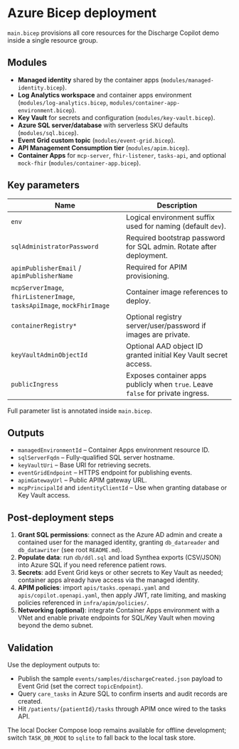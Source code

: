 # Azure Bicep deployment

`main.bicep` provisions all core resources for the Discharge Copilot demo inside a single resource group.

## Modules
- **Managed identity** shared by the container apps (`modules/managed-identity.bicep`).
- **Log Analytics workspace** and container apps environment (`modules/log-analytics.bicep`, `modules/container-app-environment.bicep`).
- **Key Vault** for secrets and configuration (`modules/key-vault.bicep`).
- **Azure SQL server/database** with serverless SKU defaults (`modules/sql.bicep`).
- **Event Grid custom topic** (`modules/event-grid.bicep`).
- **API Management Consumption tier** (`modules/apim.bicep`).
- **Container Apps** for `mcp-server`, `fhir-listener`, `tasks-api`, and optional `mock-fhir` (`modules/container-app.bicep`).

## Key parameters
| Name | Description |
| --- | --- |
| `env` | Logical environment suffix used for naming (default `dev`). |
| `sqlAdministratorPassword` | Required bootstrap password for SQL admin. Rotate after deployment. |
| `apimPublisherEmail` / `apimPublisherName` | Required for APIM provisioning. |
| `mcpServerImage`, `fhirListenerImage`, `tasksApiImage`, `mockFhirImage` | Container image references to deploy. |
| `containerRegistry*` | Optional registry server/user/password if images are private. |
| `keyVaultAdminObjectId` | Optional AAD object ID granted initial Key Vault secret access. |
| `publicIngress` | Exposes container apps publicly when `true`. Leave `false` for private ingress. |

Full parameter list is annotated inside `main.bicep`.

## Outputs
- `managedEnvironmentId` – Container Apps environment resource ID.
- `sqlServerFqdn` – Fully-qualified SQL server hostname.
- `keyVaultUri` – Base URI for retrieving secrets.
- `eventGridEndpoint` – HTTPS endpoint for publishing events.
- `apimGatewayUrl` – Public APIM gateway URL.
- `mcpPrincipalId` and `identityClientId` – Use when granting database or Key Vault access.

## Post-deployment steps
1. **Grant SQL permissions**: connect as the Azure AD admin and create a contained user for the managed identity, granting `db_datareader` and `db_datawriter` (see root `README.md`).
2. **Populate data**: run `db/ddl.sql` and load Synthea exports (CSV/JSON) into Azure SQL if you need reference patient rows.
3. **Secrets**: add Event Grid keys or other secrets to Key Vault as needed; container apps already have access via the managed identity.
4. **APIM policies**: import `apis/tasks.openapi.yaml` and `apis/copilot.openapi.yaml`, then apply JWT, rate limiting, and masking policies referenced in `infra/apim/policies/`.
5. **Networking (optional)**: integrate Container Apps environment with a VNet and enable private endpoints for SQL/Key Vault when moving beyond the demo subnet.

## Validation
Use the deployment outputs to:
- Publish the sample `events/samples/dischargeCreated.json` payload to Event Grid (set the correct `topicEndpoint`).
- Query `care_tasks` in Azure SQL to confirm inserts and audit records are created.
- Hit `/patients/{patientId}/tasks` through APIM once wired to the tasks API.

The local Docker Compose loop remains available for offline development; switch `TASK_DB_MODE` to `sqlite` to fall back to the local task store.
